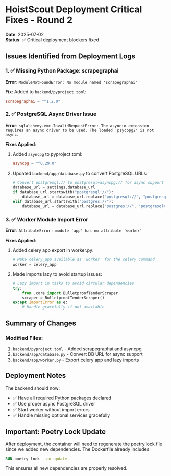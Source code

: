 # HoistScout Deployment Critical Fixes - Round 2

**Date**: 2025-07-02  
**Status**: ✅ Critical deployment blockers fixed

## Issues Identified from Deployment Logs

### 1. ✅ Missing Python Package: scrapegraphai
**Error**: `ModuleNotFoundError: No module named 'scrapegraphai'`

**Fix**: Added to `backend/pyproject.toml`:
```toml
scrapegraphai = "^1.2.0"
```

### 2. ✅ PostgreSQL Async Driver Issue
**Error**: `sqlalchemy.exc.InvalidRequestError: The asyncio extension requires an async driver to be used. The loaded 'psycopg2' is not async.`

**Fixes Applied**:
1. Added `asyncpg` to pyproject.toml:
   ```toml
   asyncpg = "^0.29.0"
   ```

2. Updated `backend/app/database.py` to convert PostgreSQL URLs:
   ```python
   # Convert postgresql:// to postgresql+asyncpg:// for async support
   database_url = settings.database_url
   if database_url.startswith("postgresql://"):
       database_url = database_url.replace("postgresql://", "postgresql+asyncpg://", 1)
   elif database_url.startswith("postgres://"):
       database_url = database_url.replace("postgres://", "postgresql+asyncpg://", 1)
   ```

### 3. ✅ Worker Module Import Error
**Error**: `AttributeError: module 'app' has no attribute 'worker'`

**Fixes Applied**:
1. Added celery app export in worker.py:
   ```python
   # Make celery_app available as 'worker' for the celery command
   worker = celery_app
   ```

2. Made imports lazy to avoid startup issues:
   ```python
   # Lazy import in tasks to avoid circular dependencies
   try:
       from .core import BulletproofTenderScraper
       scraper = BulletproofTenderScraper()
   except ImportError as e:
       # Handle gracefully if not available
   ```

## Summary of Changes

### Modified Files:
1. `backend/pyproject.toml` - Added scrapegraphai and asyncpg
2. `backend/app/database.py` - Convert DB URL for async support
3. `backend/app/worker.py` - Export celery app and lazy imports

## Deployment Notes

The backend should now:
- ✅ Have all required Python packages declared
- ✅ Use proper async PostgreSQL driver
- ✅ Start worker without import errors
- ✅ Handle missing optional services gracefully

## Important: Poetry Lock Update

After deployment, the container will need to regenerate the poetry.lock file since we added new dependencies. The Dockerfile already includes:
```dockerfile
RUN poetry lock --no-update
```

This ensures all new dependencies are properly resolved.